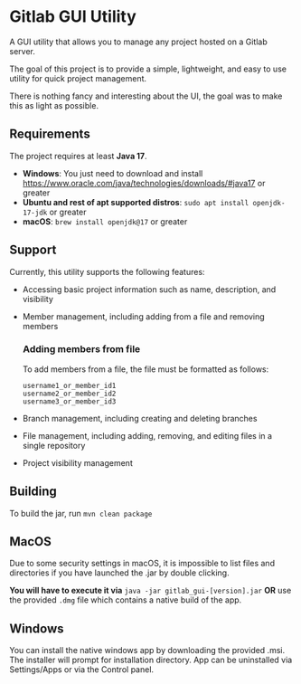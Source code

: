 # Gitlab GUI Utility
A GUI utility that allows you to manage any project hosted on a Gitlab server.

The goal of this project is to provide a simple, lightweight, and easy to use utility for quick project management.

There is nothing fancy and interesting about the UI, the goal was to make this as light as possible.

## Requirements

The project requires at least **Java 17**.

- **Windows**: You just need to download and install https://www.oracle.com/java/technologies/downloads/#java17 or greater
- **Ubuntu and rest of apt supported distros**: `sudo apt install openjdk-17-jdk` or greater
- **macOS**: `brew install openjdk@17` or greater

## Support

Currently, this utility supports the following features:
  - Accessing basic project information such as name, description, and visibility
  - Member management, including adding from a file and removing members
    ### Adding members from file

    To add members from a file, the file must be formatted as follows:
    ```
    username1_or_member_id1
    username2_or_member_id2
    username3_or_member_id3
    ```
  - Branch management, including creating and deleting branches
  - File management, including adding, removing, and editing files in a single repository
  - Project visibility management

    

## Building

To build the jar, run `mvn clean package`

## MacOS

Due to some security settings in macOS, it is impossible to list files and directories if you have launched the .jar by double clicking.

**You will have to execute it via** `java -jar gitlab_gui-[version].jar` 
**OR** use the provided `.dmg` file which contains a native build of the app.

## Windows

You can install the native windows app by downloading the provided .msi. 
The installer will prompt for installation directory.
App can be uninstalled via Settings/Apps or via the Control panel.
